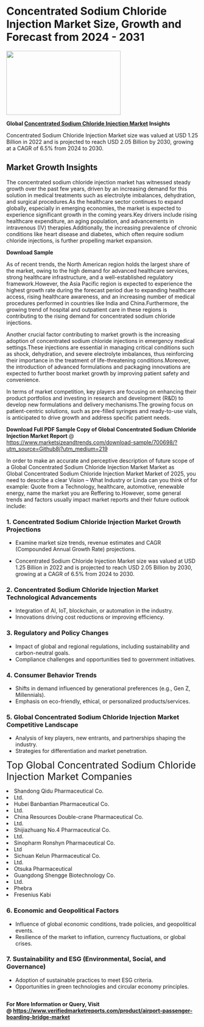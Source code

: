 <H1>Concentrated Sodium Chloride Injection Market Size, Growth and Forecast from 2024 - 2031</H1><img class="aligncenter size-medium wp-image-584254" src="https://thirdeyenews.in/wp-content/uploads/2024/09/Global-Market-Research-300x168.jpeg" alt="" width="300" height="168" /><p><strong>Global&nbsp;<a href="https://www.marketsizeandtrends.com/download-sample/700698/?utm_source=Github8j?utm_medium=219">Concentrated Sodium Chloride Injection Market</a> Insights</strong></p><p>Concentrated Sodium Chloride Injection Market size was valued at USD 1.25 Billion in 2022 and is projected to reach USD 2.05 Billion by 2030, growing at a CAGR of 6.5% from 2024 to 2030.</p><p><h2>Market Growth Insights</h2> <p>The concentrated sodium chloride injection market has witnessed steady growth over the past few years, driven by an increasing demand for this solution in medical treatments such as electrolyte imbalances, dehydration, and surgical procedures.As the healthcare sector continues to expand globally, especially in emerging economies, the market is expected to experience significant growth in the coming years.Key drivers include rising healthcare expenditure, an aging population, and advancements in intravenous (IV) therapies.Additionally, the increasing prevalence of chronic conditions like heart disease and diabetes, which often require sodium chloride injections, is further propelling market expansion.</p> <p><strong>Download Sample</strong></p> <p>As of recent trends, the North American region holds the largest share of the market, owing to the high demand for advanced healthcare services, strong healthcare infrastructure, and a well-established regulatory framework.However, the Asia Pacific region is expected to experience the highest growth rate during the forecast period due to expanding healthcare access, rising healthcare awareness, and an increasing number of medical procedures performed in countries like India and China.Furthermore, the growing trend of hospital and outpatient care in these regions is contributing to the rising demand for concentrated sodium chloride injections.</p> <p>Another crucial factor contributing to market growth is the increasing adoption of concentrated sodium chloride injections in emergency medical settings.These injections are essential in managing critical conditions such as shock, dehydration, and severe electrolyte imbalances, thus reinforcing their importance in the treatment of life-threatening conditions.Moreover, the introduction of advanced formulations and packaging innovations are expected to further boost market growth by improving patient safety and convenience.</p> <p>In terms of market competition, key players are focusing on enhancing their product portfolios and investing in research and development (R&D) to develop new formulations and delivery mechanisms.The growing focus on patient-centric solutions, such as pre-filled syringes and ready-to-use vials, is anticipated to drive growth and address specific patient needs.</p> <p><span class=""><strong>Download Full PDF Sample Copy of Global Concentrated Sodium Chloride Injection Market Report</strong> @ <a href="https://www.marketsizeandtrends.com/download-sample/700698/?utm_source=Github8j?utm_medium=219" target="_blank">https://www.marketsizeandtrends.com/download-sample/700698/?utm_source=Github8j?utm_medium=219</a></span></p><p>In order to make an accurate and perceptive description of future scope of a Global&nbsp;Concentrated Sodium Chloride Injection Market Market as Global&nbsp;Concentrated Sodium Chloride Injection Market Market of 2025, you need to describe a clear Vision &ndash; What Industry or Linda can you think of for example: Quote from a Technology, healthcare, automotive, renewable energy, name the market you are Reffering to.However, some general trends and factors usually impact market reports and their future outlook include:</p><h3>1.&nbsp;<strong>Concentrated Sodium Chloride Injection Market Growth Projections</strong></h3><ul><li>Examine market size trends, revenue estimates and CAGR (Compounded Annual Growth Rate) projections.</li><li><p>Concentrated Sodium Chloride Injection Market size was valued at USD 1.25 Billion in 2022 and is projected to reach USD 2.05 Billion by 2030, growing at a CAGR of 6.5% from 2024 to 2030.</p></li></ul><h3>2.&nbsp;<strong>Concentrated Sodium Chloride Injection Market Technological Advancements</strong></h3><ul><li>Integration of AI, IoT, blockchain, or automation in the industry.</li><li>Innovations driving cost reductions or improving efficiency.</li></ul><h3>3.&nbsp;<strong>Regulatory and Policy Changes</strong></h3><ul><li>Impact of global and regional regulations, including sustainability and carbon-neutral goals.</li><li>Compliance challenges and opportunities tied to government initiatives.</li></ul><h3>4.&nbsp;<strong>Consumer Behavior Trends</strong></h3><ul><li>Shifts in demand influenced by generational preferences (e.g., Gen Z, Millennials).</li><li>Emphasis on eco-friendly, ethical, or personalized products/services.</li></ul><h3>5.&nbsp;<strong>Global Concentrated Sodium Chloride Injection Market Competitive Landscape</strong></h3><ul><li>Analysis of key players, new entrants, and partnerships shaping the industry.</li><li>Strategies for differentiation and market penetration.</li></ul><p data-pm-slice="1 1 []"><span style="color: inherit; font-family: inherit; font-size: 25px;">Top Global Concentrated Sodium Chloride Injection Market Companies</span></p><div class="" data-test-id=""><p><li>Shandong Qidu Pharmaceutical Co.</li><li> Ltd.</li><li> Hubei Banbantian Pharmaceutical Co.</li><li> Ltd.</li><li> China Resources Double-crane Pharmaceutical Co.</li><li> Ltd.</li><li> Shijiazhuang No.4 Pharmaceutical Co.</li><li> Ltd.</li><li> Sinopharm Ronshyn Pharmaceutical Co.</li><li> Ltd</li><li> Sichuan Kelun Pharmaceutical Co.</li><li>Ltd.</li><li> Otsuka Pharmaceutical</li><li> Guangdong Shengge Biotechnology Co.</li><li> Ltd.</li><li> Phebra</li><li> Fresenius Kabi</li></p></div><h3>6.&nbsp;<strong>Economic and Geopolitical Factors</strong></h3><ul><li>Influence of global economic conditions, trade policies, and geopolitical events.</li><li>Resilience of the market to inflation, currency fluctuations, or global crises.</li></ul><h3>7.&nbsp;<strong>Sustainability and ESG (Environmental, Social, and Governance)</strong></h3><ul><li>Adoption of sustainable practices to meet ESG criteria.</li><li>Opportunities in green technologies and circular economy principles.</li></ul><h2><strong style="font-size: 14px;">For More Information or Query, Visit @&nbsp;</strong><a style="background-color: #ffffff; font-size: 14px;" href="https://www.marketsizeandtrends.com/report/concentrated-sodium-chloride-injection-market/" target="_blank">https://www.verifiedmarketreports.com/product/airport-passenger-boarding-bridge-market</a></h2>